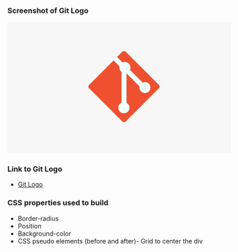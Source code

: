 ### Screenshot of Git Logo

![Camera Icon](https://github.com/Pankaj-SinghR/CSS-Projects/blob/main/Git-logo/git_logo.png)

### Link to Git Logo

- [Git Logo](https://pankaj-singhr.github.io/CSS-Projects/Git-logo/)

### CSS properties used to build

- Border-radius
- Position
- Background-color
- CSS pseudo elements (before and after)- Grid to center the div
